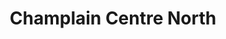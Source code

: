 ---
title: "Champlain Centre North"
url: /plattsburgh/champlain-centre-north/
shop: Einkaufszentrum
---